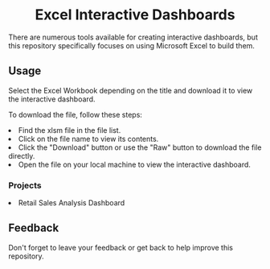 <h1 align="center">Excel Interactive Dashboards</h1>

There are numerous tools available for creating interactive dashboards, but this repository specifically focuses on using Microsoft Excel to build them.

<h2>Usage</h2>

Select the Excel Workbook depending on the title and download it to view the interactive dashboard.

To download the file, follow these steps:
  <li>Find the xlsm file in the file list.</li>
  <li>Click on the file name to view its contents.</li>
  <li>Click the "Download" button or use the "Raw" button to download the file directly.</li>
  <li>Open the file on your local machine to view the interactive dashboard.</li>

<h3>Projects</h3>

<li>Retail Sales Analysis Dashboard</li>


<h2>Feedback</h2>

Don't forget to leave your feedback or get back to help improve this repository.
